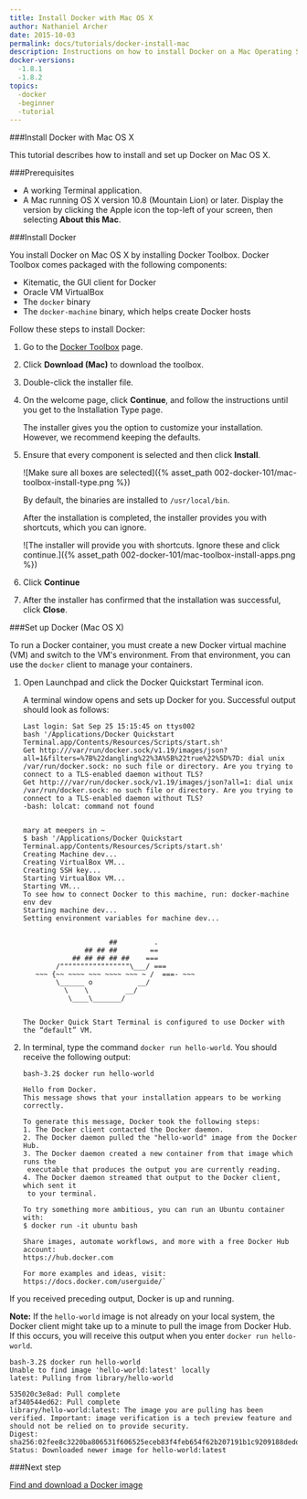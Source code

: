 ```yaml
---
title: Install Docker with Mac OS X
author: Nathaniel Archer
date: 2015-10-03
permalink: docs/tutorials/docker-install-mac
description: Instructions on how to install Docker on a Mac Operating System.
docker-versions:
  -1.8.1
  -1.8.2
topics:
  -docker
  -beginner
  -tutorial
---
```


###Install Docker with Mac OS X

This tutorial describes how to install and set up Docker on Mac OS X.

###Prerequisites
* A working Terminal application.
* A Mac running OS X version 10.8 (Mountain Lion) or later. Display the version by clicking the Apple icon the top-left of your screen, then selecting **About this Mac**.

###Install Docker

You install Docker on Mac OS X by installing Docker Toolbox. Docker Toolbox comes packaged with the following components:

* Kitematic, the GUI client for Docker
* Oracle VM VirtualBox
* The `docker` binary
* The `docker-machine` binary, which helps create Docker hosts

Follow these steps to install Docker:

1. Go to the [Docker Toolbox](https://www.docker.com/toolbox) page.

2. Click **Download (Mac)** to download the toolbox.

3. Double-click the installer file.

4. On the welcome page, click **Continue**, and follow the instructions until you get to the Installation Type page.

   The installer gives you the option to customize your installation. However, we recommend keeping the defaults.

5. Ensure that every component is selected and then click **Install**.

   ![Make sure all boxes are selected]({% asset_path 002-docker-101/mac-toolbox-install-type.png %})

   By default, the binaries are installed to `/usr/local/bin`.

   After the installation is completed, the installer provides you with shortcuts, which you can ignore.

   ![The installer will provide you with shortcuts. Ignore these and click continue.]({% asset_path 002-docker-101/mac-toolbox-install-apps.png %})

6. Click **Continue**

7. After the installer has confirmed that the installation was successful, click **Close**.

###Set up Docker (Mac OS X)

To run a Docker container, you must create a new Docker virtual machine (VM) and switch to the VM's environment. From that environment, you can use the `docker` client to manage your containers.

1. Open Launchpad and click the Docker Quickstart Terminal icon.

   A terminal window opens and sets up Docker for you. Successful output should look as follows:

   ```
   Last login: Sat Sep 25 15:15:45 on ttys002
   bash '/Applications/Docker Quickstart Terminal.app/Contents/Resources/Scripts/start.sh'
   Get http:///var/run/docker.sock/v1.19/images/json?all=1&filters=%7B%22dangling%22%3A%5B%22true%22%5D%7D: dial unix /var/run/docker.sock: no such file or directory. Are you trying to connect to a TLS-enabled daemon without TLS?
   Get http:///var/run/docker.sock/v1.19/images/json?all=1: dial unix /var/run/docker.sock: no such file or directory. Are you trying to connect to a TLS-enabled daemon without TLS?
   -bash: lolcat: command not found


   mary at meepers in ~
   $ bash '/Applications/Docker Quickstart Terminal.app/Contents/Resources/Scripts/start.sh'
   Creating Machine dev...
   Creating VirtualBox VM...
   Creating SSH key...
   Starting VirtualBox VM...
   Starting VM...
   To see how to connect Docker to this machine, run: docker-machine env dev
   Starting machine dev...
   Setting environment variables for machine dev...


                        ##         .
                  ## ## ##        ==
               ## ## ## ## ##    ===
           /"""""""""""""""""\___/ ===
      ~~~ {~~ ~~~~ ~~~ ~~~~ ~~~ ~ /  ===- ~~~
           \______ o           __/
             \    \         __/
              \____\_______/


   The Docker Quick Start Terminal is configured to use Docker with the “default” VM.
   ```

2. In terminal, type the command `docker run hello-world`. You should receive the following output:

   ```
   bash-3.2$ docker run hello-world

   Hello from Docker.
   This message shows that your installation appears to be working correctly.

   To generate this message, Docker took the following steps:
   1. The Docker client contacted the Docker daemon.
   2. The Docker daemon pulled the "hello-world" image from the Docker Hub.
   3. The Docker daemon created a new container from that image which runs the
    executable that produces the output you are currently reading.
   4. The Docker daemon streamed that output to the Docker client, which sent it
    to your terminal.

   To try something more ambitious, you can run an Ubuntu container with:
   $ docker run -it ubuntu bash

   Share images, automate workflows, and more with a free Docker Hub account:
   https://hub.docker.com

   For more examples and ideas, visit:
   https://docs.docker.com/userguide/`
   ```

If you received preceding output, Docker is up and running.

**Note:** If the `hello-world` image is not already on your local system, the Docker
client might take up to a minute to pull the image from Docker Hub. If this occurs, you will
receive this output when you enter `docker run hello-world`.

```
bash-3.2$ docker run hello-world
Unable to find image 'hello-world:latest' locally
latest: Pulling from library/hello-world

535020c3e8ad: Pull complete
af340544ed62: Pull complete
library/hello-world:latest: The image you are pulling has been verified. Important: image verification is a tech preview feature and should not be relied on to provide security.
Digest: sha256:02fee8c3220ba806531f606525eceb83f4feb654f62b207191b1c9209188dedd
Status: Downloaded newer image for hello-world:latest
```

###Next step

[Find and download a Docker image](run-docker-image)
